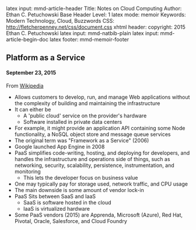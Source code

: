 latex input:        mmd-article-header
Title:              Notes on Cloud Computing
Author:             Ethan C. Petuchowski
Base Header Level:  1
latex mode:         memoir
Keywords:           Modern Technology, Cloud, Buzzwords
CSS:                http://fletcherpenney.net/css/document.css
xhtml header:       <script type="text/javascript" src="http://cdn.mathjax.org/mathjax/latest/MathJax.js?config=TeX-AMS-MML_HTMLorMML"></script>
copyright:          2015 Ethan C. Petuchowski
latex input:        mmd-natbib-plain
latex input:        mmd-article-begin-doc
latex footer:       mmd-memoir-footer

## Platform as a Service
#### September 23, 2015

From [Wikipedia](http://www.wikiwand.com/en/Platform_as_a_service)

* Allows customers to develop, run, and manage Web applications without the
  complexity of building and maintaining the infrastructure
* It can either be
	* A 'public cloud' service on the provider's hardware
	* Software installed in private data centers
* For example, it might provide an application API containing some Node
  functionality, a NoSQL object store and message queue services
* The original term was "Framework as a Service" (2006)
* Google launched App Engine in 2008
* PaaS simplifies code-writing, hosting, and deploying for developers, and
  handles the infrastructure and operations side of things, such as networking,
  security, scalability, persistence, instrumentation, and monitoring
	* This lets the developer focus on business value
* One may typically pay for storage used, network traffic, and CPU usage
* The main downside is some amount of vendor lock-in
* PaaS Sits between SaaS and IaaS
	* SaaS is software hosted in the cloud
	* IaaS is virtualized hardware
* Some PaaS vendors (2015) are Apprenda, Microsoft (Azure), Red Hat, Pivotal,
  Oracle, Salesforce, and Cloud Foundry
